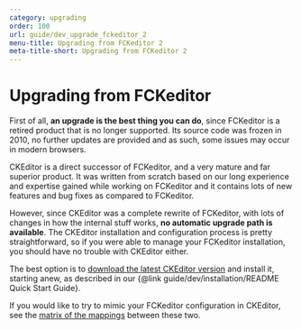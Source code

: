 ```yaml
---
category: upgrading
order: 100
url: guide/dev_upgrade_fckeditor_2
menu-title: Upgrading from FCKeditor 2
meta-title-short: Upgrading from FCKeditor 2
---
```

<!--
Copyright (c) 2003-2022, CKSource Holding sp. z o.o. All rights reserved.
For licensing, see LICENSE.md.
-->

# Upgrading from FCKeditor

First of all, **an upgrade is the best thing you can do**, since FCKeditor is a retired product that is no longer supported. Its source code was frozen in 2010, no further updates are provided and as such, some issues may occur in modern browsers.

CKEditor is a direct successor of FCKeditor, and a very mature and far superior product. It was written from scratch based on our long experience and expertise gained while working on FCKeditor and it contains lots of new features and bug fixes as compared to FCKeditor.

However, since CKEditor was a complete rewrite of FCKeditor, with lots of changes in how the internal stuff works, **no automatic upgrade path is available**. The CKEditor installation and configuration process is pretty straightforward, so if you were able to manage your FCKeditor installation, you should have no trouble with CKEditor either.

The best option is to [download the latest CKEditor version](https://ckeditor.com/ckeditor-4/download/) and install it, starting anew, as described in our {@link guide/dev/installation/README Quick Start Guide}.

<info-box hint="">
    If you would like to try to mimic your FCKeditor configuration in CKEditor, see the <a href="http://docs.cksource.com/CKEditor_3.x/Developers_Guide/FCKeditor_CKEditor_Configuration_Mapping">matrix of the mappings</a> between these two.
</info-box>
